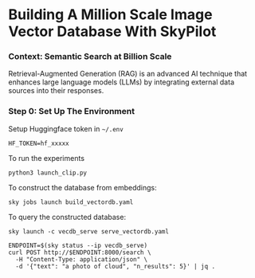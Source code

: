 # Building A Million Scale Image Vector Database With SkyPilot 

### Context: Semantic Search at Billion Scale 
Retrieval-Augmented Generation (RAG) is an advanced AI technique that enhances large language models (LLMs) by integrating external data sources into their responses.

### Step 0: Set Up The Environment
Setup Huggingface token in `~/.env`
```
HF_TOKEN=hf_xxxxx
```

To run the experiments 
```
python3 launch_clip.py
```

To construct the database from embeddings: 
```
sky jobs launch build_vectordb.yaml 
```

To query the constructed database: 
```
sky launch -c vecdb_serve serve_vectordb.yaml
```

```
ENDPOINT=$(sky status --ip vecdb_serve)
curl POST http://$ENDPOINT:8000/search \
  -H "Content-Type: application/json" \
  -d '{"text": "a photo of cloud", "n_results": 5}' | jq .
```